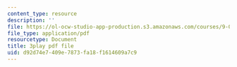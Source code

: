 ```yaml
---
content_type: resource
description: ''
file: https://ol-ocw-studio-app-production.s3.amazonaws.com/courses/9-00sc-introduction-to-psychology-fall-2011/d92d74e7409e7873fa18f1614609a7c9_zPPsdsAQBx4.pdf
file_type: application/pdf
resourcetype: Document
title: 3play pdf file
uid: d92d74e7-409e-7873-fa18-f1614609a7c9
---
```

